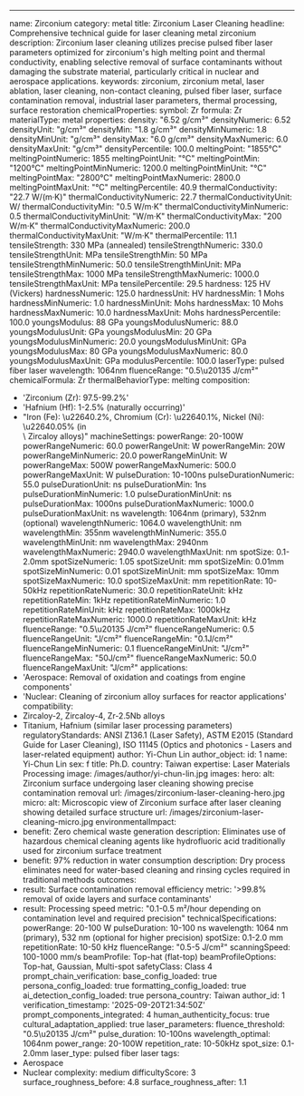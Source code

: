 ---
name: Zirconium
category: metal
title: Zirconium Laser Cleaning
headline: Comprehensive technical guide for laser cleaning metal zirconium
description: Zirconium laser cleaning utilizes precise pulsed fiber laser parameters
  optimized for zirconium's high melting point and thermal conductivity, enabling
  selective removal of surface contaminants without damaging the substrate material,
  particularly critical in nuclear and aerospace applications.
keywords: zirconium, zirconium metal, laser ablation, laser cleaning, non-contact
  cleaning, pulsed fiber laser, surface contamination removal, industrial laser parameters,
  thermal processing, surface restoration
chemicalProperties:
  symbol: Zr
  formula: Zr
  materialType: metal
properties:
  density: "6.52 g/cm³"
  densityNumeric: 6.52
  densityUnit: "g/cm³"
  densityMin: "1.8 g/cm³"
  densityMinNumeric: 1.8
  densityMinUnit: "g/cm³"
  densityMax: "6.0 g/cm³"
  densityMaxNumeric: 6.0
  densityMaxUnit: "g/cm³"
  densityPercentile: 100.0
  meltingPoint: "1855°C"
  meltingPointNumeric: 1855
  meltingPointUnit: "°C"
  meltingPointMin: "1200°C"
  meltingPointMinNumeric: 1200.0
  meltingPointMinUnit: "°C"
  meltingPointMax: "2800°C"
  meltingPointMaxNumeric: 2800.0
  meltingPointMaxUnit: "°C"
  meltingPercentile: 40.9
  thermalConductivity: "22.7 W/(m·K)"
  thermalConductivityNumeric: 22.7
  thermalConductivityUnit: W/
  thermalConductivityMin: "0.5 W/m·K"
  thermalConductivityMinNumeric: 0.5
  thermalConductivityMinUnit: "W/m·K"
  thermalConductivityMax: "200 W/m·K"
  thermalConductivityMaxNumeric: 200.0
  thermalConductivityMaxUnit: "W/m·K"
  thermalPercentile: 11.1
  tensileStrength: 330 MPa (annealed)
  tensileStrengthNumeric: 330.0
  tensileStrengthUnit: MPa
  tensileStrengthMin: 50 MPa
  tensileStrengthMinNumeric: 50.0
  tensileStrengthMinUnit: MPa
  tensileStrengthMax: 1000 MPa
  tensileStrengthMaxNumeric: 1000.0
  tensileStrengthMaxUnit: MPa
  tensilePercentile: 29.5
  hardness: 125 HV (Vickers)
  hardnessNumeric: 125.0
  hardnessUnit: HV
  hardnessMin: 1 Mohs
  hardnessMinNumeric: 1.0
  hardnessMinUnit: Mohs
  hardnessMax: 10 Mohs
  hardnessMaxNumeric: 10.0
  hardnessMaxUnit: Mohs
  hardnessPercentile: 100.0
  youngsModulus: 88 GPa
  youngsModulusNumeric: 88.0
  youngsModulusUnit: GPa
  youngsModulusMin: 20 GPa
  youngsModulusMinNumeric: 20.0
  youngsModulusMinUnit: GPa
  youngsModulusMax: 80 GPa
  youngsModulusMaxNumeric: 80.0
  youngsModulusMaxUnit: GPa
  modulusPercentile: 100.0
  laserType: pulsed fiber laser
  wavelength: 1064nm
  fluenceRange: "0.5\u20135 J/cm²"
  chemicalFormula: Zr
  thermalBehaviorType: melting
composition:
- 'Zirconium (Zr): 97.5-99.2%'
- 'Hafnium (Hf): 1-2.5% (naturally occurring)'
- "Iron (Fe): \u22640.2%, Chromium (Cr): \u22640.1%, Nickel (Ni): \u22640.05% (in\
  \ Zircaloy alloys)"
machineSettings:
  powerRange: 20-100W
  powerRangeNumeric: 60.0
  powerRangeUnit: W
  powerRangeMin: 20W
  powerRangeMinNumeric: 20.0
  powerRangeMinUnit: W
  powerRangeMax: 500W
  powerRangeMaxNumeric: 500.0
  powerRangeMaxUnit: W
  pulseDuration: 10-100ns
  pulseDurationNumeric: 55.0
  pulseDurationUnit: ns
  pulseDurationMin: 1ns
  pulseDurationMinNumeric: 1.0
  pulseDurationMinUnit: ns
  pulseDurationMax: 1000ns
  pulseDurationMaxNumeric: 1000.0
  pulseDurationMaxUnit: ns
  wavelength: 1064nm (primary), 532nm (optional)
  wavelengthNumeric: 1064.0
  wavelengthUnit: nm
  wavelengthMin: 355nm
  wavelengthMinNumeric: 355.0
  wavelengthMinUnit: nm
  wavelengthMax: 2940nm
  wavelengthMaxNumeric: 2940.0
  wavelengthMaxUnit: nm
  spotSize: 0.1-2.0mm
  spotSizeNumeric: 1.05
  spotSizeUnit: mm
  spotSizeMin: 0.01mm
  spotSizeMinNumeric: 0.01
  spotSizeMinUnit: mm
  spotSizeMax: 10mm
  spotSizeMaxNumeric: 10.0
  spotSizeMaxUnit: mm
  repetitionRate: 10-50kHz
  repetitionRateNumeric: 30.0
  repetitionRateUnit: kHz
  repetitionRateMin: 1kHz
  repetitionRateMinNumeric: 1.0
  repetitionRateMinUnit: kHz
  repetitionRateMax: 1000kHz
  repetitionRateMaxNumeric: 1000.0
  repetitionRateMaxUnit: kHz
  fluenceRange: "0.5\u20135 J/cm²"
  fluenceRangeNumeric: 0.5
  fluenceRangeUnit: "J/cm²"
  fluenceRangeMin: "0.1J/cm²"
  fluenceRangeMinNumeric: 0.1
  fluenceRangeMinUnit: "J/cm²"
  fluenceRangeMax: "50J/cm²"
  fluenceRangeMaxNumeric: 50.0
  fluenceRangeMaxUnit: "J/cm²"
applications:
- 'Aerospace: Removal of oxidation and coatings from engine components'
- 'Nuclear: Cleaning of zirconium alloy surfaces for reactor applications'
compatibility:
- Zircaloy-2, Zircaloy-4, Zr-2.5Nb alloys
- Titanium, Hafnium (similar laser processing parameters)
regulatoryStandards: ANSI Z136.1 (Laser Safety), ASTM E2015 (Standard Guide for Laser
  Cleaning), ISO 11145 (Optics and photonics - Lasers and laser-related equipment)
author: Yi-Chun Lin
author_object:
  id: 1
  name: Yi-Chun Lin
  sex: f
  title: Ph.D.
  country: Taiwan
  expertise: Laser Materials Processing
  image: /images/author/yi-chun-lin.jpg
images:
  hero:
    alt: Zirconium surface undergoing laser cleaning showing precise contamination
      removal
    url: /images/zirconium-laser-cleaning-hero.jpg
  micro:
    alt: Microscopic view of Zirconium surface after laser cleaning showing detailed
      surface structure
    url: /images/zirconium-laser-cleaning-micro.jpg
environmentalImpact:
- benefit: Zero chemical waste generation
  description: Eliminates use of hazardous chemical cleaning agents like hydrofluoric
    acid traditionally used for zirconium surface treatment
- benefit: 97% reduction in water consumption
  description: Dry process eliminates need for water-based cleaning and rinsing cycles
    required in traditional methods
outcomes:
- result: Surface contamination removal efficiency
  metric: '>99.8% removal of oxide layers and surface contaminants'
- result: Processing speed
  metric: "0.1-0.5 m²/hour depending on contamination level and required precision"
technicalSpecifications:
  powerRange: 20-100 W
  pulseDuration: 10-100 ns
  wavelength: 1064 nm (primary), 532 nm (optional for higher precision)
  spotSize: 0.1-2.0 mm
  repetitionRate: 10-50 kHz
  fluenceRange: "0.5-5 J/cm²"
  scanningSpeed: 100-1000 mm/s
  beamProfile: Top-hat (flat-top)
  beamProfileOptions: Top-hat, Gaussian, Multi-spot
  safetyClass: Class 4
prompt_chain_verification:
  base_config_loaded: true
  persona_config_loaded: true
  formatting_config_loaded: true
  ai_detection_config_loaded: true
  persona_country: Taiwan
  author_id: 1
  verification_timestamp: '2025-09-20T21:34:50Z'
  prompt_components_integrated: 4
  human_authenticity_focus: true
  cultural_adaptation_applied: true
laser_parameters:
  fluence_threshold: "0.5\u20135 J/cm²"
  pulse_duration: 10-100ns
  wavelength_optimal: 1064nm
  power_range: 20-100W
  repetition_rate: 10-50kHz
  spot_size: 0.1-2.0mm
  laser_type: pulsed fiber laser
tags:
- Aerospace
- Nuclear
complexity: medium
difficultyScore: 3
surface_roughness_before: 4.8
surface_roughness_after: 1.1

